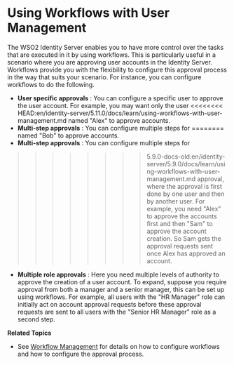 # Using Workflows with User Management

The WSO2 Identity Server enables you to have more control over the tasks
that are executed in it by using workflows. This is particularly useful
in a scenario where you are approving user accounts in the Identity
Server. Workflows provide you with the flexibility to configure this
approval process in the way that suits your scenario. For instance, you
can configure workflows to do the following.

-   **User specific approvals** : You can configure a specific user to
    approve the user account. For example, you may want only the user
<<<<<<<< HEAD:en/identity-server/5.11.0/docs/learn/using-workflows-with-user-management.md
    named "Alex" to approve accounts.
-   **Multi-step approvals** : You can configure multiple steps for
========
    named "Bob" to approve accounts.
-   **Multi-step approvals** : You can  configure multiple steps for
>>>>>>>> 5.9.0-docs-old:en/identity-server/5.9.0/docs/learn/using-workflows-with-user-management.md
    approval, where the approval is first done by one user and then by
    another user. For example, you need "Alex" to approve the accounts
    first and then "Sam" to approve the account creation. So Sam
    gets the approval requests sent once Alex has approved an
    account.
-   **Multiple role approvals** : Here you need multiple levels of
    authority to approve the creation of a user account. To expand,
    suppose you require approval from both a manager and a senior
    manager, this can be set up using workflows. For example, all users
    with the "HR Manager" role can initially act on account approval
    requests before these approval requests are sent to all users with
    the "Senior HR Manager" role as a second step.  

**Related Topics**

-   See [Workflow Management](../../learn/workflow-management) for details on how
    to configure workflows and how to configure the approval process.
